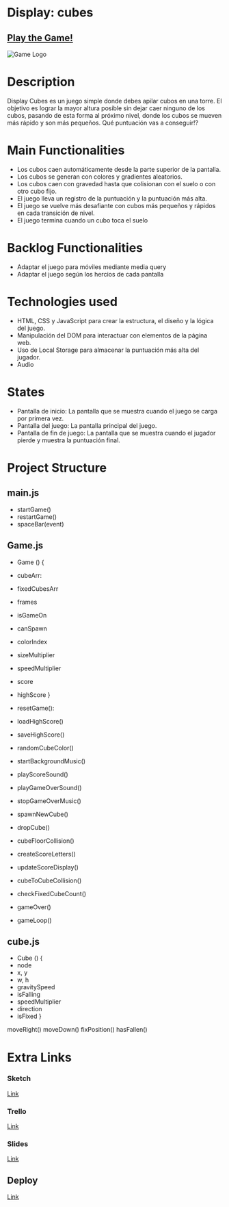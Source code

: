 # Display: cubes

## [Play the Game!](https://github.com/Naol75/display-cubes)

![Game Logo](../images/favicon.jpg)


# Description

Display Cubes es un juego simple donde debes apilar cubos en una torre. El objetivo es lograr la mayor altura posible sin dejar caer ninguno de los cubos, pasando de esta forma al próximo nivel, donde los cubos se mueven más rápido y son más pequeños. Qué puntuación vas a conseguir!?


# Main Functionalities

- Los cubos caen automáticamente desde la parte superior de la pantalla.
- Los cubos se generan con colores y gradientes aleatorios.
- Los cubos caen con gravedad hasta que colisionan con el suelo o con otro cubo fijo.
- El juego lleva un registro de la puntuación y la puntuación más alta.
- El juego se vuelve más desafiante con cubos más pequeños y rápidos en cada transición de nivel.
- El juego termina cuando un cubo toca el suelo

# Backlog Functionalities

- Adaptar el juego para móviles mediante media query
- Adaptar el juego según los hercios de cada pantalla


# Technologies used

- HTML, CSS y JavaScript para crear la estructura, el diseño y la lógica del juego.
- Manipulación del DOM para interactuar con elementos de la página web.
- Uso de Local Storage para almacenar la puntuación más alta del jugador.
- Audio

# States

- Pantalla de inicio: La pantalla que se muestra cuando el juego se carga por primera vez.
- Pantalla del juego: La pantalla principal del juego.
- Pantalla de fin de juego: La pantalla que se muestra cuando el jugador pierde y muestra la puntuación final.

# Project Structure


## main.js

- startGame()
- restartGame()
- spaceBar(event)

## Game.js

- Game () {
- cubeArr:
- fixedCubesArr
- frames
- isGameOn
- canSpawn
- colorIndex
- sizeMultiplier
- speedMultiplier
- score
- highScore
}

- resetGame():
- loadHighScore()
- saveHighScore()
- randomCubeColor()
- startBackgroundMusic()
- playScoreSound()
- playGameOverSound()
- stopGameOverMusic()
- spawnNewCube()
- dropCube()
- cubeFloorCollision()
- createScoreLetters()
- updateScoreDisplay()
- cubeToCubeCollision()
- checkFixedCubeCount()
- gameOver()
- gameLoop()

## cube.js 

- Cube () {
- node
- x, y
- w, h
- gravitySpeed
- isFalling
- speedMultiplier
- direction
- isFixed
}

moveRight()
moveDown()
fixPosition()
hasFallen()


# Extra Links 

### Sketch
[Link](https://excalidraw.com/#room=836a1be90b1fc7c44319,C_Ogq6vSYJX0oYQYuWc9Ng)

### Trello
[Link](https://trello.com/b/yTK93IU8/display-cubes)

### Slides
[Link](https://www.canva.com/design/DAFp6r-nVmI/fbMWwrpPJBxXprgAEK-5ug/edit?utm_content=DAFp6r-nVmI&utm_campaign=designshare&utm_medium=link2&utm_source=sharebutton)

## Deploy
[Link](https://github.com/Naol75/display-cubes)